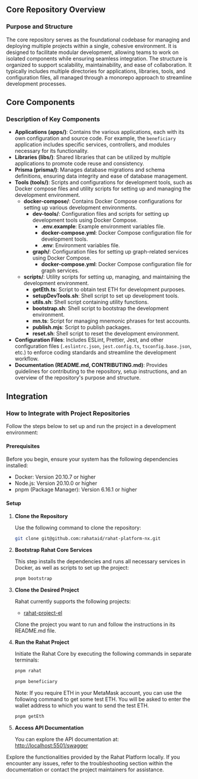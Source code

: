 ## Core Repository Overview

### Purpose and Structure

The core repository serves as the foundational codebase for managing and deploying multiple projects within a single, cohesive environment. It is designed to facilitate modular development, allowing teams to work on isolated components while ensuring seamless integration. The structure is organized to support scalability, maintainability, and ease of collaboration. It typically includes multiple directories for applications, libraries, tools, and configuration files, all managed through a monorepo approach to streamline development processes.

## Core Components

### Description of Key Components

- **Applications (apps/)**: Contains the various applications, each with its own configuration and source code. For example, the `beneficiary` application includes specific services, controllers, and modules necessary for its functionality.
- **Libraries (libs/)**: Shared libraries that can be utilized by multiple applications to promote code reuse and consistency.
- **Prisma (prisma/)**: Manages database migrations and schema definitions, ensuring data integrity and ease of database management.
- **Tools (tools/)**: Scripts and configurations for development tools, such as Docker compose files and utility scripts for setting up and managing the development environment.
  - **docker-compose/**: Contains Docker Compose configurations for setting up various development environments.
    - **dev-tools/**: Configuration files and scripts for setting up development tools using Docker Compose.
      - **.env.example**: Example environment variables file.
      - **docker-compose.yml**: Docker Compose configuration file for development tools.
      - **.env**: Environment variables file.
    - **graph/**: Configuration files for setting up graph-related services using Docker Compose.
      - **docker-compose.yml**: Docker Compose configuration file for graph services.
  - **scripts/**: Utility scripts for setting up, managing, and maintaining the development environment.
    - **getEth.ts**: Script to obtain test ETH for development purposes.
    - **setupDevTools.sh**: Shell script to set up development tools.
    - **utils.sh**: Shell script containing utility functions.
    - **bootstrap.sh**: Shell script to bootstrap the development environment.
    - **mn.ts**: Script for managing mnemonic phrases for test accounts.
    - **publish.mjs**: Script to publish packages.
    - **reset.sh**: Shell script to reset the development environment.
- **Configuration Files**: Includes ESLint, Prettier, Jest, and other configuration files (`.eslintrc.json`, `jest.config.ts`, `tsconfig.base.json`, etc.) to enforce coding standards and streamline the development workflow.
- **Documentation (README.md, CONTRIBUTING.md)**: Provides guidelines for contributing to the repository, setup instructions, and an overview of the repository's purpose and structure.

## Integration

### How to Integrate with Project Repositories

Follow the steps below to set up and run the project in a development environment:

#### Prerequisites

Before you begin, ensure your system has the following dependencies installed:

- Docker: Version 20.10.7 or higher
- Node.js: Version 20.10.0 or higher
- pnpm (Package Manager): Version 6.16.1 or higher

#### Setup

1. **Clone the Repository**

   Use the following command to clone the repository:

   ```bash
   git clone git@github.com:rahataid/rahat-platform-nx.git
   ```

2. **Bootstrap Rahat Core Services**

   This step installs the dependencies and runs all necessary services in Docker, as well as scripts to set up the project:

   ```bash
   pnpm bootstrap
   ```

3. **Clone the Desired Project**

   Rahat currently supports the following projects:

   - [rahat-project-el](https://github.com/rahataid/rahat-project-el)

   Clone the project you want to run and follow the instructions in its README.md file.

4. **Run the Rahat Project**

   Initiate the Rahat Core by executing the following commands in separate terminals:

   ```bash
   pnpm rahat
   ```

   ```bash
   pnpm beneficiary
   ```

   Note: If you require ETH in your MetaMask account, you can use the following command to get some test ETH. You will be asked to enter the wallet address to which you want to send the test ETH.

   ```bash
   pnpm getEth
   ```

5. **Access API Documentation**

   You can explore the API documentation at: [http://localhost:5501/swagger](http://localhost:5501/swagger)

Explore the functionalities provided by the Rahat Platform locally. If you encounter any issues, refer to the troubleshooting section within the documentation or contact the project maintainers for assistance.
